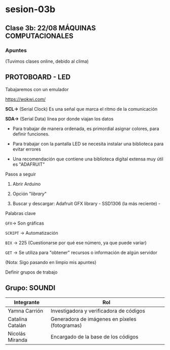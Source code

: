 # sesion-03b

## Clase 3b: 22/08 MÁQUINAS COMPUTACIONALES

### Apuntes

(Tuvimos clases online, debido al clima)

## PROTOBOARD - LED

Tabajaremos con un emulador

<https://wokwi.com/>

**SCL->** (Serial Clock) Es una señal que marca el ritmo de la comunicación

**SDA->** (Serial Data) línea por donde viajan los datos

- Para trabajar de manera ordenada, es primordial asignar colores, para definir funciones.

- Para trabajar con la pantalla LED se necesita instalar una biblioteca para evitar errores
  
- Una recomendación que contiene una biblioteca digital extensa muy útil  es "ADAFRUIT"

Pasos a seguir

1. Abrir Arduino

2. Opción "*library*"

3. Buscar y descargar: Adafruit GFX library - SSD1306 (la más reciente) -

Palabras clave

`GFX`-> Son gráficas

`SCRIPT` -> Automatización

`BIX` -> 225 (Cuestionarse por qué ese número, ya que puede variar)

`GET` -> Se utiliza para "obtener" recursos o información de algún servidor

(Nota: Sigo pasando en limpio mis apuntes)

Definir grupos de trabajo

## Grupo: SOUNDI

| Integrante        | Rol                                   |
|-------------------|---------------------------------------|
| Yamna Carrión   | Investigadora y verificadora de códigos |
| Catalina Catalán| Generadora de imágenes en píxeles (fotogramas) |
| Nicolás Miranda| Encargado de la base de los códigos     |
